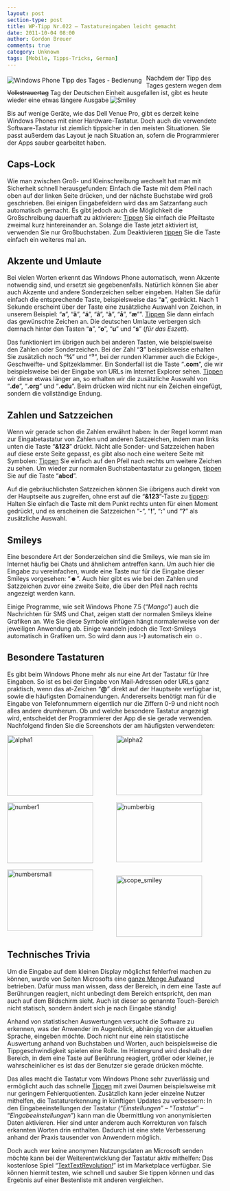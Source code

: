 ```yaml
---
layout: post
section-type: post
title: WP-Tipp Nr.022 – Tastatureingaben leicht gemacht
date: 2011-10-04 08:00
author: Gordon Breuer
comments: true
category: Unknown
tags: [Mobile, Tipps-Tricks, German]
---
```

<p><img style="margin: 5px 10px 10px 0px; float: left" alt="Windows Phone Tipp des Tages - Bedienung" src="http://anheledirwp.blob.core.windows.net/wordpress/2011/10/bedienung.png" /></p>  <p>Nachdem der Tipp des Tages gestern wegen dem <strike>Volkstrauertag</strike> Tag der Deutschen Einheit ausgefallen ist, gibt es heute wieder eine etwas längere Ausgabe <img style="border-bottom-style: none; border-left-style: none; border-top-style: none; border-right-style: none" class="wlEmoticon wlEmoticon-smile" alt="Smiley" src="http://anheledirwp.blob.core.windows.net/wordpress/2011/10/wlEmoticon-smile.png" /></p>  <p>Bis auf wenige Geräte, wie das Dell Venue Pro, gibt es derzeit keine Windows Phones mit einer Hardware-Tastatur. Doch auch die verwendete Software-Tastatur ist ziemlich tippsicher in den meisten Situationen. Sie passt außerdem das Layout je nach Situation an, sofern die Programmierer der Apps sauber gearbeitet haben.</p>  <h2>Caps-Lock </h2>  <p>Wie man zwischen Groß- und Kleinschreibung wechselt hat man mit Sicherheit schnell herausgefunden: Einfach die Taste mit dem Pfeil nach oben auf der linken Seite drücken, und der nächste Buchstabe wird groß geschrieben. Bei einigen Eingabefeldern wird das am Satzanfang auch automatisch gemacht. Es gibt jedoch auch die Möglichkeit die Großschreibung dauerhaft zu aktivieren: <a href="/post/2011/09/12/WP7-Tipp-007-%E2%80%93-Standard-Gesten.aspx">Tippen</a> Sie einfach die Pfeiltaste zweimal kurz hintereinander an. Solange die Taste jetzt aktiviert ist, verwenden Sie nur Großbuchstaben. Zum Deaktivieren <a href="/post/2011/09/12/WP7-Tipp-007-%E2%80%93-Standard-Gesten.aspx">tippen</a> Sie die Taste einfach ein weiteres mal an.</p>  <h2>Akzente und Umlaute</h2>  <p>Bei vielen Worten erkennt das Windows Phone automatisch, wenn Akzente notwendig sind, und ersetzt sie gegebenenfalls. Natürlich können Sie aber auch Akzente und andere Sonderzeichen selber eingeben. Halten Sie dafür einfach die entsprechende Taste, beispielsweise das “<strong>a</strong>”, gedrückt. Nach 1 Sekunde erscheint über der Taste eine zusätzliche Auswahl von Zeichen, in unserem Beispiel: “<strong>a</strong>”, “<strong>ä</strong>”, “<strong>á</strong>”, “<strong>â</strong>”, “<strong>à</strong>”, “<strong>å</strong>”, “<strong>æ</strong>””. <a href="/post/2011/09/12/WP7-Tipp-007-%E2%80%93-Standard-Gesten.aspx">Tippen</a> Sie dann einfach das gewünschte Zeichen an. Die deutschen Umlaute verbergen sich demnach hinter den Tasten “<strong>a</strong>”, “<strong>o</strong>”, “<strong>u</strong>” und “<strong>s</strong>” (<em>für das Eszett</em>).</p>  <p>Das funktioniert im übrigen auch bei anderen Tasten, wie beispielsweise den Zahlen oder Sonderzeichen. Bei der Zahl “<strong>3</strong>” beispielsweise erhalten Sie zusätzlich noch “<strong>¾</strong>” und “<strong>³</strong>”, bei der runden Klammer auch die Eckige-, Geschweifte- und Spitzeklammer. Ein Sonderfall ist die Taste “<strong>.com</strong>”, die wir beispielsweise bei der Eingabe von URLs im Internet Explorer sehen. <a href="/post/2011/09/12/WP7-Tipp-007-%E2%80%93-Standard-Gesten.aspx">Tippen</a> wir diese etwas länger an, so erhalten wir die zusätzliche Auswahl von “<strong>.de</strong>”, “<strong>.org</strong>” und “<strong>.edu</strong>”. Beim drücken wird nicht nur ein Zeichen eingefügt, sondern die vollständige Endung.</p>  <h2>Zahlen und Satzzeichen </h2>  <p>Wenn wir gerade schon die Zahlen erwähnt haben: In der Regel kommt man zur Eingabetastatur von Zahlen und anderen Satzzeichen, indem man links unten die Taste “<strong>&amp;123</strong>” drückt. Nicht alle Sonder- und Satzzeichen haben auf diese erste Seite gepasst, es gibt also noch eine weitere Seite mit Symbolen: <a href="/post/2011/09/12/WP7-Tipp-007-%E2%80%93-Standard-Gesten.aspx">Tippen</a> Sie einfach auf den Pfeil nach rechts um weitere Zeichen zu sehen. Um wieder zur normalen Buchstabentastatur zu gelangen, <a href="/post/2011/09/12/WP7-Tipp-007-%E2%80%93-Standard-Gesten.aspx">tippen</a> Sie auf die Taste “<strong>abcd</strong>”.</p>  <p>Auf die gebräuchlichsten Satzzeichen können Sie übrigens auch direkt von der Hauptseite aus zugreifen, ohne erst auf die “<strong>&amp;123</strong>”-Taste zu <a href="/post/2011/09/12/WP7-Tipp-007-%E2%80%93-Standard-Gesten.aspx">tippen</a>: Halten Sie einfach die Taste mit dem Punkt rechts unten für einen Moment gedrückt, und es erscheinen die Satzzeichen “<strong>-</strong>“, “<strong>!</strong>”, “<strong>:</strong>” und “<strong>?</strong>” als zusätzliche Auswahl.</p>  <h2>Smileys </h2>  <p>Eine besondere Art der Sonderzeichen sind die Smileys, wie man sie im Internet häufig bei Chats und ähnlichem antreffen kann. Um auch hier die Eingabe zu vereinfachen, wurde eine Taste nur für die Eingabe dieser Smileys vorgesehen: “<strong>☻</strong>”. Auch hier gibt es wie bei den Zahlen und Satzzeichen zuvor eine zweite Seite, die über den Pfeil nach rechts angezeigt werden kann.</p>  <p>Einige Programme, wie seit Windows Phone 7.5 (“<em>Mango</em>”) auch die Nachrichten für SMS und Chat, zeigen statt der normalen Smileys kleine Grafiken an. Wie Sie diese Symbole einfügen hängt normalerweise von der jeweiligen Anwendung ab. Einige wandeln jedoch die Text-Smileys automatisch in Grafiken um. So wird dann aus <strong>:-)</strong> automatisch ein <strong>☺</strong>.</p>  <h2>Besondere Tastaturen </h2>  <p>Es gibt beim Windows Phone mehr als nur eine Art der Tastatur für Ihre Eingaben. So ist es bei der Eingabe von Mail-Adressen oder URLs ganz praktisch, wenn das at-Zeichen “<strong>@</strong>” direkt auf der Hauptseite verfügbar ist, sowie die häufigsten Domainendungen. Andererseits benötigt man für die Eingabe von Telefonnummern eigentlich nur die Ziffern 0-9 und nicht noch alles andere drumherum. Ob und welche besondere Tastatur angezeigt wird, entscheidet der Programmierer der App die sie gerade verwenden. Nachfolgend finden Sie die Screenshots der am häufigsten verwendeten:</p>  <p><img style="background-image: none; border-bottom: 0px; border-left: 0px; padding-left: 0px; padding-right: 0px; display: inline; float: left; border-top: 0px; border-right: 0px; padding-top: 0px" title="alpha1" border="0" alt="alpha1" align="left" src="http://anheledirwp.blob.core.windows.net/wordpress/2011/10/alpha1_thumb.png" width="200" height="141" /></p>  <p><img style="background-image: none; border-bottom: 0px; border-left: 0px; padding-left: 0px; padding-right: 0px; display: block; float: none; margin-left: auto; border-top: 0px; margin-right: auto; border-right: 0px; padding-top: 0px" title="alpha2" border="0" alt="alpha2" src="http://anheledirwp.blob.core.windows.net/wordpress/2011/10/alpha2_thumb.png" width="200" height="139" />     <br class="clear" /><img style="background-image: none; border-bottom: 0px; border-left: 0px; padding-left: 0px; padding-right: 0px; display: inline; float: left; border-top: 0px; border-right: 0px; padding-top: 0px" title="number1" border="0" alt="number1" align="left" src="http://anheledirwp.blob.core.windows.net/wordpress/2011/10/number1_thumb.png" width="200" height="141" /><img style="background-image: none; border-bottom: 0px; border-left: 0px; padding-left: 0px; padding-right: 0px; display: block; float: none; margin-left: auto; border-top: 0px; margin-right: auto; border-right: 0px; padding-top: 0px" title="numberbig" border="0" alt="numberbig" src="http://anheledirwp.blob.core.windows.net/wordpress/2011/10/numberbig_thumb.png" width="200" height="139" />     <br class="clear" /><img style="background-image: none; border-bottom: 0px; border-left: 0px; padding-left: 0px; padding-right: 0px; display: inline; float: left; border-top: 0px; border-right: 0px; padding-top: 0px" title="numbersmall" border="0" alt="numbersmall" align="left" src="http://anheledirwp.blob.core.windows.net/wordpress/2011/10/numbersmall_thumb.png" width="200" height="142" /></p>  <p><img style="background-image: none; border-bottom: 0px; border-left: 0px; padding-left: 0px; padding-right: 0px; display: block; float: none; margin-left: auto; border-top: 0px; margin-right: auto; border-right: 0px; padding-top: 0px" title="scope_smiley" border="0" alt="scope_smiley" src="http://anheledirwp.blob.core.windows.net/wordpress/2011/10/scope_smiley_thumb.png" width="200" height="142" /></p>  <h2>Technisches Trivia</h2>  <p>Um die Eingabe auf dem kleinen Display möglichst fehlerfrei machen zu können, wurde von Seiten Microsofts eine <a href="http://research.microsoft.com/en-us/news/features/wp7keyboard-042811.aspx">ganze Menge Aufwand</a> betrieben. Dafür muss man wissen, dass der Bereich, in dem eine Taste auf Berührungen reagiert, nicht unbedingt dem Bereich entspricht, den man auch auf dem Bildschirm sieht. Auch ist dieser so genannte Touch-Bereich nicht statisch, sondern ändert sich je nach Eingabe ständig!</p>  <p>Anhand von statistischen Auswertungen versucht die Software zu erkennen, was der Anwender im Augenblick, abhängig von der aktuellen Sprache, eingeben möchte. Doch nicht nur eine rein statistische Auswertung anhand von Buchstaben und Worten, auch beispielsweise die Tippgeschwindigkeit spielen eine Rolle. Im Hintergrund wird deshalb der Bereich, in dem eine Taste auf Berührung reagiert, größer oder kleiner, je wahrscheinlicher es ist das der Benutzer sie gerade drücken möchte.</p>  <p>Das alles macht die Tastatur vom Windows Phone sehr zuverlässig und ermöglicht auch das schnelle <a href="/post/2011/09/12/WP7-Tipp-007-%E2%80%93-Standard-Gesten.aspx">Tippen</a> mit zwei Daumen beispielsweise mit nur geringem Fehlerquotienten. Zusätzlich kann jeder einzelne Nutzer mithelfen, die Tastaturerkennung in künftigen Updates zu verbessern: In den Eingabeeinstellungen der Tastatur (“<em>Einstellungen</em>” – “<em>Tastatur</em>” – “<em>Eingabeeinstellungen</em>”) kann man die Übermittlung von anonymisierten Daten aktivieren. Hier sind unter anderem auch Korrekturen von falsch erkannten Worten drin enthalten. Dadurch ist eine stete Verbesserung anhand der Praxis tausender von Anwendern möglich.</p>  <p>Doch auch wer keine anonymen Nutzungsdaten an Microsoft senden möchte kann bei der Weiterentwicklung der Tastatur aktiv mithelfen: Das kostenlose Spiel “<a href="http://www.windowsphone.com/de-DE/apps/6a831c0e-f4cf-df11-9eae-00237de2db9e">TextTextRevolution!</a>” ist im Marketplace verfügbar. Sie können hiermit testen, wie schnell und sauber Sie tippen können und das Ergebnis auf einer Bestenliste mit anderen vergleichen.</p>
